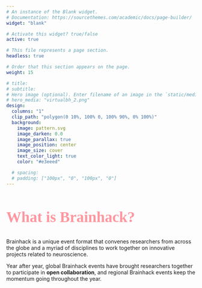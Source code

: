 ```yaml
---
# An instance of the Blank widget.
# Documentation: https://sourcethemes.com/academic/docs/page-builder/
widget: "blank"

# Activate this widget? true/false
active: true

# This file represents a page section.
headless: true

# Order that this section appears on the page.
weight: 15

# title:
# subtitle:
# Hero image (optional). Enter filename of an image in the `static/media/` folder.
# hero_media: "virtualbh_2.png"
design:
  columns: "1"
  clip_path: "polygon(0 10%, 100% 0, 100% 90%, 0% 100%)"
  background:
    image: pattern.svg
    image_darken: 0.0
    image_parallax: true
    image_position: center
    image_size: cover
    text_color_light: true
    color: "#e3eeed"

  # spacing:
  # padding: ["100px", "0", "100px", "0"]
---
```


<link rel="stylesheet" type="text/css" href="//fonts.googleapis.com/css?family=Pacifico" />

<h2 style="font-family:'Pacifico';font-size:40px;color:#fe97a0">What is Brainhack?</h2>

Brainhack is a unique event format that convenes researchers from across the
globe and a myriad of disciplines to work together on innovative projects
related to neuroscience.

Year after year, global Brainhack events have brought researchers together to
participate in <b>open collaboration</b>, and regional Brainhack events keep the
momentum going throughout the year.

<br>

<div style="text-align:center;color:#fe97a0">
  <i class="fas fa-laptop-house fa-1x"></i>
  &nbsp;&nbsp;&nbsp;&nbsp;
  <i class="fas fa-laptop-house fa-1x"></i>
  &nbsp;&nbsp;&nbsp;&nbsp;
  <i class="fas fa-laptop-house fa-1x"></i>
  &nbsp;&nbsp;&nbsp;&nbsp;
  <i class="fas fa-laptop-house fa-1x"></i>
  &nbsp;&nbsp;&nbsp;&nbsp;
  <i class="fas fa-laptop-house fa-1x"></i>
</div>
